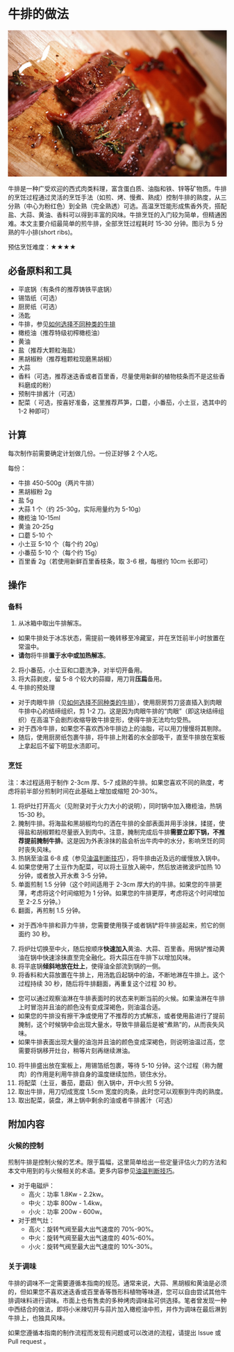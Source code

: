 
# 牛排的做法

![牛排成品](./牛排.jpg)

牛排是一种广受欢迎的西式肉类料理，富含蛋白质、油脂和铁、锌等矿物质。牛排的烹饪过程通过灵活的烹饪手法（如煎、烤、慢煮、熟成）控制牛排的熟度，从三分熟（中心为粉红色）到全熟（完全熟透）可选。高温烹饪能形成焦香外壳，搭配盐、大蒜、黄油、香料可以得到丰富的风味。牛排烹饪的入门较为简单，但精通困难。本文主要介绍最简单的煎牛排，全部烹饪过程耗时 15-30 分钟。图示为 5 分熟的牛小排(short ribs)。

预估烹饪难度：★★★★

## 必备原料和工具

- 平底锅（有条件的推荐铸铁平底锅）
- 锡箔纸（可选）
- 厨房纸（可选）
- 汤匙
- 牛排，参见[如何选择不同种类的牛排](https://zhuanlan.zhihu.com/p/72352426)
- 橄榄油（推荐特级初榨橄榄油）
- 黄油
- 盐（推荐大颗粒海盐）
- 黑胡椒粉（推荐粗颗粒现磨黑胡椒）
- 大蒜
- 香料（可选，推荐迷迭香或者百里香，尽量使用新鲜的植物枝条而不是这些香料磨成的粉）
- 预制牛排酱汁（可选）
- 配菜（ 可选，按喜好准备，这里推荐芦笋，口蘑，小番茄，小土豆，选其中的 1-2 种即可）

## 计算

每次制作前需要确定计划做几份。一份正好够 2 个人吃。

每份：

- 牛排 450-500g（两片牛排）
- 黑胡椒粉 2g
- 盐 5g
- 大蒜 1 个（约 25-30g，实际用量约为 5-10g）
- 橄榄油 10-15ml
- 黄油 20-25g
- 口蘑 5-10 个
- 小土豆 5-10 个（每个约 20g）
- 小番茄 5-10 个（每个约 15g）
- 百里香 2g（若使用新鲜百里香枝条，取 3-6 根，每根约 10cm 长即可）

## 操作

### 备料

1. 从冰箱中取出牛排解冻。

  - 如果牛排处于冰冻状态，需提前一晚转移至冷藏室，并在烹饪前半小时放置在常温中。
  - **请勿**将牛排**置于水中或加热解冻**。

2. 将小番茄，小土豆和口蘑洗净，对半切开备用。
3. 将大蒜剥皮，留 5-8 个较大的蒜瓣，用刀背**压扁**备用。
4. 牛排的预处理

  - 对于肉眼牛排（见[如何选择不同种类的牛排](https://zhuanlan.zhihu.com/p/72352426)），使用厨房剪刀竖直插入到肉眼牛排中心的结缔组织，剪 1-2 刀。这是因为肉眼牛排的“肉眼”（即这块结缔组织）在高温下会剧烈收缩导致牛排变形，使得牛排无法均匀受热。
  - 对于西冷牛排，如果您不喜欢西冷牛排边上的油脂，可以用刀慢慢将其剔除。
  - 随后，使用厨房纸包裹牛排，将牛排上附着的水全部吸干，直至牛排放在案板上拿起后不留下明显水渍即可。

### 烹饪

 注：本过程适用于制作 2-3cm 厚、5-7 成熟的牛排。如果您喜欢不同的熟度，考虑将前半部分煎制时间在此基础上增加或缩短 20-30%。

1. 将炉灶打开高火（见附录对于火力大小的说明），同时锅中加入橄榄油，热锅 15-30 秒。
2. 腌制牛排。将海盐和黑胡椒均匀的洒在牛排的全部表面并用手涂抹，揉搓，使得盐和胡椒颗粒尽量嵌入到肉中。注意，腌制完成后牛排**需要立即下锅，不推荐提前腌制牛排**。这是因为外表涂抹的盐会析出牛肉中的水分，影响烹饪的同时丧失风味。
3. 热锅至油温 6-8 成（参见[油温判断技巧](./../../../tips/advanced/油温判断技巧.md)），将牛排由近及远的缓慢放入锅中。
4. 如果您使用了土豆作为配菜，可以将土豆放入碗中，然后放进微波炉加热 10 分钟，或者放入开水煮 3-5 分钟。
5. 单面煎制 1.5 分钟（这个时间适用于 2-3cm 厚大约的牛排。如果您的牛排更薄，考虑将这个时间缩短为 1 分钟。如果您的牛排更厚，考虑将这个时间增加至 2-2.5 分钟。）
6. 翻面，再煎制 1.5 分钟。

  - 对于西冷牛排和菲力牛排，您需要使用筷子或者锅铲将牛排竖起来，煎它的侧面约 30 秒。

7. 将炉灶切换至中火，随后按顺序**快速加入**黄油、大蒜、百里香。用锅铲推动黄油在锅中快速涂抹直至完全融化。将大蒜压在牛排下以增加风味。
8. 将平底锅**倾斜地放在灶上**，使得油全部流到锅的一侧。
9. 将香料和大蒜放置在牛排上，用汤匙舀起锅中的油，不断地淋在牛排上。这个过程持续 30 秒，随后将牛排翻面，再重复这个过程 30 秒。

  - 您可以通过观察油淋在牛排表面时的状态来判断当前的火候。如果油淋在牛排上时冒泡并且油的颜色没有变成深褐色，则油温合适。
  - 如果您的牛排没有擦干净或使用了不推荐的方式解冻，或者使用盐进行了提前腌制，这个时候锅中会出现大量水，导致牛排最后是被“煮熟”的，从而丧失风味。
  - 如果牛排表面出现大量的油泡并且油的颜色变成深褐色，则说明油温过高，您需要将锅移开灶台，稍等片刻再继续淋油。

10. 将牛排盛出放在案板上，用锡箔纸包裹，等待 5-10 分钟。这个过程（称为醒肉）的作用是利用牛排自身的温度继续加热，锁住水分。
11. 将配菜（土豆，番茄，蘑菇）倒入锅中，开中火煎 5 分钟。
12. 取出牛排，用刀切成宽度 1.5cm 宽度的肉条，此时您可以观察到牛肉的熟度。
13. 取出配菜，装盘，淋上锅中剩余的油或者牛排酱汁（可选）

## 附加内容

### 火候的控制

煎制牛排是控制火候的艺术。限于篇幅，这里简单给出一些定量评估火力的方法和本文中用到的与火候相关的术语。更多内容参见[油温判断技巧](./../../../tips/advanced/油温判断技巧.md)。

- 对于电磁炉：
  - 高火：功率 1.8Kw - 2.2kw。
  - 中火：功率 800w - 1.4kw。  
  - 小火：功率 200w - 600w。
- 对于燃气灶：
  - 高火：旋转气阀至最大出气速度的 70%-90%。
  - 中火：旋转气阀至最大出气速度的 40%-60%。
  - 小火：旋转气阀至最大出气速度的 10%-30%。

### 关于调味

牛排的调味不一定需要遵循本指南的规范。通常来说，大蒜、黑胡椒和黄油是必须的，但如果您不喜欢迷迭香或百里香等唇形科植物等味道，您可以自由尝试其他牛排调味料进行调味。市面上也有售卖的多种烤肉调味盐可供选择。笔者曾发现一种中西结合的做法，即将小米辣切开与蒜片加入橄榄油中煎，并作为调味在最后淋到牛排上，也独具风味。

如果您遵循本指南的制作流程而发现有问题或可以改进的流程，请提出 Issue 或 Pull request 。

